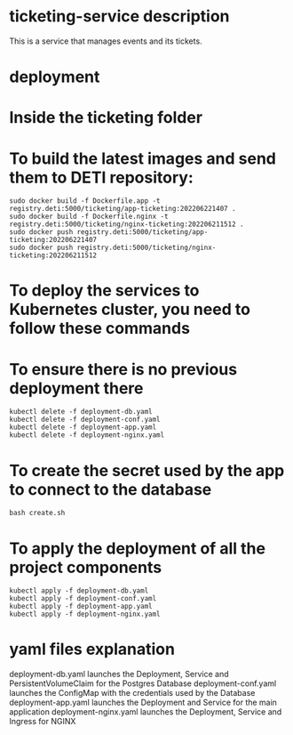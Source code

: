 # ticketing-service description
This is a service that manages events and its tickets.

# deployment

# Inside the ticketing folder
# To build the latest images and send them to DETI repository:

    sudo docker build -f Dockerfile.app -t registry.deti:5000/ticketing/app-ticketing:202206221407 .
    sudo docker build -f Dockerfile.nginx -t registry.deti:5000/ticketing/nginx-ticketing:202206211512 .
    sudo docker push registry.deti:5000/ticketing/app-ticketing:202206221407
    sudo docker push registry.deti:5000/ticketing/nginx-ticketing:202206211512

# To deploy the services to Kubernetes cluster, you need to follow these commands
# To ensure there is no previous deployment there

    kubectl delete -f deployment-db.yaml
    kubectl delete -f deployment-conf.yaml
    kubectl delete -f deployment-app.yaml
    kubectl delete -f deployment-nginx.yaml

# To create the secret used by the app to connect to the database

    bash create.sh

# To apply the deployment of all the project components

    kubectl apply -f deployment-db.yaml
    kubectl apply -f deployment-conf.yaml
    kubectl apply -f deployment-app.yaml
    kubectl apply -f deployment-nginx.yaml

# yaml files explanation

deployment-db.yaml launches the Deployment, Service and PersistentVolumeClaim for the Postgres Database
deployment-conf.yaml launches the ConfigMap with the credentials used by the Database
deployment-app.yaml launches the Deployment and Service for the main application
deployment-nginx.yaml launches the Deployment, Service and Ingress for NGINX